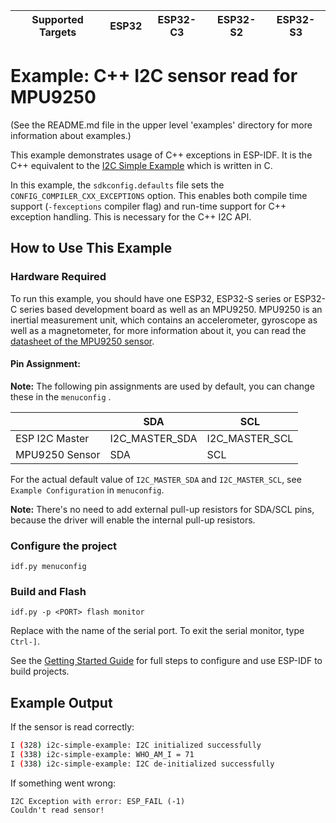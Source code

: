 | Supported Targets | ESP32 | ESP32-C3 | ESP32-S2 | ESP32-S3 |
| ----------------- | ----- | -------- | -------- | -------- |

# Example: C++ I2C sensor read for MPU9250

(See the README.md file in the upper level 'examples' directory for more information about examples.)

This example demonstrates usage of C++ exceptions in ESP-IDF. It is the C++ equivalent to the [I2C Simple Example](../../../peripherals/i2c/i2c_simple/) which is written in C.

In this example, the `sdkconfig.defaults` file sets the `CONFIG_COMPILER_CXX_EXCEPTIONS` option. This enables both compile time support (`-fexceptions` compiler flag) and run-time support for C++ exception handling. This is necessary for the C++ I2C API.

## How to Use This Example

### Hardware Required

To run this example, you should have one ESP32, ESP32-S series or ESP32-C series based development board as well as an MPU9250. MPU9250 is an inertial measurement unit, which contains an accelerometer, gyroscope as well as a magnetometer, for more information about it, you can read the [datasheet of the MPU9250 sensor](https://invensense.tdk.com/wp-content/uploads/2015/02/PS-MPU-9250A-01-v1.1.pdf).

#### Pin Assignment:

**Note:** The following pin assignments are used by default, you can change these in the `menuconfig` .

|                  | SDA             | SCL           |
| ---------------- | -------------- | -------------- |
| ESP I2C Master   | I2C_MASTER_SDA | I2C_MASTER_SCL |
| MPU9250 Sensor   | SDA            | SCL            |


For the actual default value of `I2C_MASTER_SDA` and `I2C_MASTER_SCL`, see `Example Configuration` in `menuconfig`.

**Note:** There's no need to add external pull-up resistors for SDA/SCL pins, because the driver will enable the internal pull-up resistors.

### Configure the project

```
idf.py menuconfig
```

### Build and Flash

```
idf.py -p <PORT> flash monitor
```

Replace <PORT> with the name of the serial port. To exit the serial monitor, type ``Ctrl-]``.

See the [Getting Started Guide](https://docs.espressif.com/projects/esp-idf/en/latest/get-started/index.html) for full steps to configure and use ESP-IDF to build projects.

## Example Output

If the sensor is read correctly:

```bash
I (328) i2c-simple-example: I2C initialized successfully
I (338) i2c-simple-example: WHO_AM_I = 71
I (338) i2c-simple-example: I2C de-initialized successfully
```

If something went wrong:
```
I2C Exception with error: ESP_FAIL (-1)
Couldn't read sensor!
```

